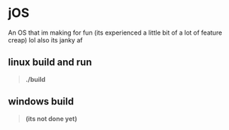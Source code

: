 # jOS
An OS that im making for fun (its experienced a little bit of a lot of feature creap) lol
also its janky af

## linux build and run 
> **./build**
## windows build
> **(its not done yet)**
